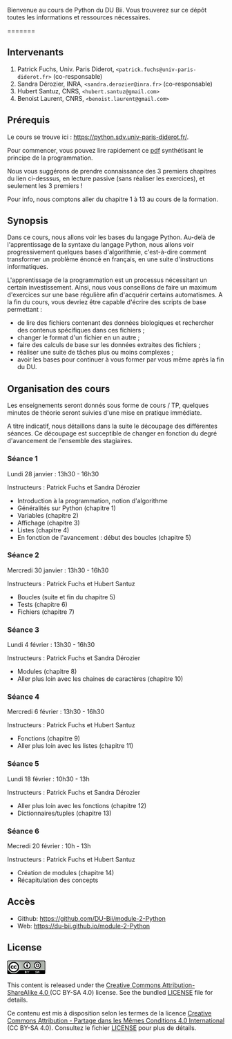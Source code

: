 Bienvenue au cours de Python du DU Bii. Vous trouverez sur ce dépôt toutes les informations et ressources nécessaires.

=======
## Intervenants

1. Patrick Fuchs, Univ. Paris Diderot, `<patrick.fuchs@univ-paris-diderot.fr>` (co-responsable)
2. Sandra Dérozier, INRA, `<sandra.derozier@inra.fr>` (co-responsable)
3. Hubert Santuz, CNRS, `<hubert.santuz@gmail.com>`
4. Benoist Laurent, CNRS, `<benoist.laurent@gmail.com>`

## Prérequis

Le cours se trouve ici : <https://python.sdv.univ-paris-diderot.fr/>.

Pour commencer, vous pouvez lire rapidement ce [pdf](intro_prog_format_donnees.pdf) synthétisant le principe de la programmation.

Nous vous suggérons de prendre connaissance des 3 premiers chapitres du lien ci-desssus, en lecture passive (sans réaliser les exercices), et seulement les 3 premiers !

Pour info, nous comptons aller du chapitre 1 à 13 au cours de la formation.

## Synopsis

Dans ce cours, nous allons voir les bases du langage Python. Au-delà de l'apprentissage de la syntaxe du langage Python, nous allons voir progressivement quelques bases d'algorithmie, c'est-à-dire comment transformer un problème énoncé en français, en une suite d'instructions informatiques.

L'apprentissage de la programmation est un processus nécessitant un certain investissement. Ainsi, nous vous conseillons de faire un maximum d'exercices sur une base régulière afin d'acquérir certains automatismes. A la fin du cours, vous devriez être capable d'écrire des scripts de base permettant :

- de lire des fichiers contenant des données biologiques et rechercher des contenus spécifiques dans ces fichiers ;
- changer le format d'un fichier en un autre ;
- faire des calculs de base sur les données extraites des fichiers ;
- réaliser une suite de tâches plus ou moins complexes ;
- avoir les bases pour continuer à vous former par vous même après la fin du DU.

## Organisation des cours

Les enseignements seront donnés sous forme de cours / TP, quelques minutes de théorie seront suivies d'une mise en pratique immédiate. 

A titre indicatif, nous détaillons dans la suite le découpage des différentes séances. Ce découpage est succeptible de changer en fonction du degré d'avancement de l'ensemble des stagiaires.

### Séance 1

Lundi 28 janvier : 13h30 - 16h30

Instructeurs : Patrick Fuchs et Sandra Dérozier

- Introduction à la programmation, notion d'algorithme
- Généralités sur Python (chapitre 1)
- Variables (chapitre 2)
- Affichage (chapitre 3)
- Listes (chapitre 4)
- En fonction de l'avancement : début des boucles (chapitre 5)

### Séance 2

Mercredi 30 janvier : 13h30 - 16h30

Instructeurs : Patrick Fuchs et Hubert Santuz

- Boucles (suite et fin du chapitre 5)
- Tests (chapitre 6)
- Fichiers (chapitre 7)

### Séance 3

Lundi 4 février : 13h30 - 16h30

Instructeurs : Patrick Fuchs et Sandra Dérozier

- Modules (chapitre 8)
- Aller plus loin avec les chaines de caractères (chapitre 10)

### Séance 4

Mercredi 6 février : 13h30 - 16h30

Instructeurs : Patrick Fuchs et Hubert Santuz

- Fonctions (chapitre 9)
- Aller plus loin avec les listes (chapitre 11)

### Séance 5

Lundi 18 février : 10h30 - 13h

Instructeurs : Patrick Fuchs et Sandra Dérozier

- Aller plus loin avec les fonctions (chapitre 12)
- Dictionnaires/tuples (chapitre 13)

### Séance 6

Mecredi 20 février : 10h - 13h

Instructeurs : Patrick Fuchs et Hubert Santuz

- Création de modules (chapitre 14)
- Récapitulation des concepts

## Accès

- Github: <https://github.com/DU-Bii/module-2-Python>
- Web: <https://du-bii.github.io/module-2-Python>

## License

![](img/CC-BY-SA.png)


This content is released under the [Creative Commons Attribution-ShareAlike 4.0 ](https://creativecommons.org/licenses/by-sa/4.0/deed.en) (CC BY-SA 4.0) license. See the bundled [LICENSE](LICENSE.txt) file for details.

Ce contenu est mis à disposition selon les termes de la licence [Creative Commons Attribution - Partage dans les Mêmes Conditions 4.0 International](https://creativecommons.org/licenses/by-sa/4.0/deed.fr) (CC BY-SA 4.0). Consultez le fichier [LICENSE](LICENSE.txt) pour plus de détails.
